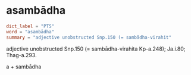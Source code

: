# asambādha

``` toml
dict_label = "PTS"
word = "asambādha"
summary = "adjective unobstructed Snp.150 (= sambādha-virahit"
```

adjective unobstructed Snp.150 (= sambādha\-virahita Kp\-a.248); Ja.i.80; Thag\-a.293.

a \+ sambādha

